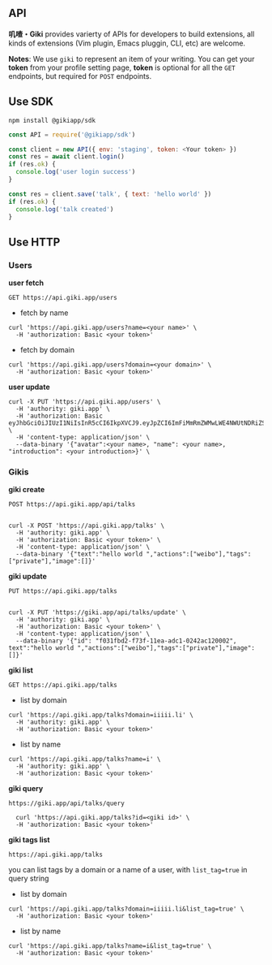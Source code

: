 ## API

**叽喳・Giki** provides varierty of APIs for developers to build extensions, all kinds of extensions (Vim plugin, Emacs pluggin, CLI, etc) are welcome.

**Notes**: We use `giki` to represent an item of your writing. You can get your **token** from your profile setting page, **token** is optional for all the `GET` endpoints, but required for `POST` endpoints.


## Use SDK


```shell
npm install @gikiapp/sdk
```

```javascript
const API = require('@gikiapp/sdk')

const client = new API({ env: 'staging', token: <Your token> })
const res = await client.login()
if (res.ok) {
  console.log('user login success')
}

const res = client.save('talk', { text: 'hello world' })
if (res.ok) {
  console.log('talk created')
}
```

## Use HTTP


### Users

**user fetch**

```
GET https://api.giki.app/users
```

- fetch by name

```shell
curl 'https://api.giki.app/users?name=<your name>' \
  -H 'authorization: Basic <your token>'
```

- fetch by domain

```shell
curl 'https://api.giki.app/users?domain=<your domain>' \
  -H 'authorization: Basic <your token>'
```

**user update**

```shell
curl -X PUT 'https://api.giki.app/users' \
  -H 'authority: giki.app' \
  -H 'authorization: Basic eyJhbGciOiJIUzI1NiIsInR5cCI6IkpXVCJ9.eyJpZCI6ImFiMmRmZWMwLWE4NWUtNDRiZS04ZmYwLTZiNDkxNWFmMDEyNyIsIm5hbWUiOiJpIiwicHJvdmlkZXIiOiJ3ZWlibyIsInByb3ZpZGVyVXNlcklkIjoyMTY1NzE0NTA3LCJpYXQiOjE1OTE5NjE1MTYsImV4cCI6MTU5NDU1MzUxNn0.i0U501e382hsbGmFgk0fuxrofCtEU6PuTY7q4jLqswY' \
  -H 'content-type: application/json' \
  --data-binary '{"avatar":<your name>, "name": <your name>, "introduction": <your introduction>}' \
```

### Gikis

**giki create**

```
POST https://api.giki.app/api/talks
```

```shell

curl -X POST 'https://api.giki.app/talks' \
  -H 'authority: giki.app' \
  -H 'authorization: Basic <your token>' \
  -H 'content-type: application/json' \
  --data-binary '{"text":"hello world ","actions":["weibo"],"tags":["private"],"image":[]}'
```


**giki update**

```
PUT https://api.giki.app/talks
```

```shell

curl -X PUT 'https://giki.app/api/talks/update' \
  -H 'authority: giki.app' \
  -H 'authorization: Basic <your token>' \
  -H 'content-type: application/json' \
  --data-binary '{"id": "f031fbd2-f73f-11ea-adc1-0242ac120002", text":"hello world ","actions":["weibo"],"tags":["private"],"image":[]}'
```


**giki list**

```
GET https://api.giki.app/talks
```

- list by domain

```shell
curl 'https://api.giki.app/talks?domain=iiiii.li' \
  -H 'authority: giki.app' \
  -H 'authorization: Basic <your token>'
```

- list by name

```shell
curl 'https://api.giki.app/talks?name=i' \
  -H 'authority: giki.app' \
  -H 'authorization: Basic <your token>'
```

**giki query**

```
https://giki.app/api/talks/query
```

```
  curl 'https://api.giki.app/talks?id=<giki id>' \
  -H 'authorization: Basic <your token>'
```

**giki tags list**

```
https://api.giki.app/talks
```

you can list tags by a domain or a name of a user, with `list_tag=true` in query
string

- list by domain

```
curl 'https://api.giki.app/talks?domain=iiiii.li&list_tag=true' \
  -H 'authorization: Basic <your token>'
```

- list by name

```
curl 'https://api.giki.app/talks?name=i&list_tag=true' \
  -H 'authorization: Basic <your token>'
```
